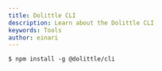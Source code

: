 ```yaml
---
title: Dolittle CLI
description: Learn about the Dolittle CLI
keywords: Tools
author: einari
---
```


```shell
$ npm install -g @dolittle/cli
````
